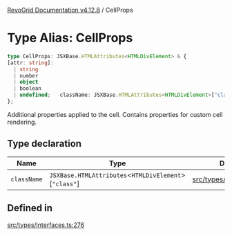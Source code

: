 [RevoGrid Documentation v4.12.8](README.md) / CellProps

# Type Alias: CellProps

```ts
type CellProps: JSXBase.HTMLAttributes<HTMLDivElement> & {
[attr: string]: 
  | string
  | number
  | object
  | boolean
  | undefined;   className: JSXBase.HTMLAttributes<HTMLDivElement>["class"];
};
```

Additional properties applied to the cell.
Contains properties for custom cell rendering.

## Type declaration

| Name | Type | Defined in |
| ------ | ------ | ------ |
| `className` | `JSXBase.HTMLAttributes`\<`HTMLDivElement`\>\[`"class"`\] | [src/types/interfaces.ts:277](https://github.com/revolist/revogrid/blob/c3ca1940d3bbc95c0549378ff25b8d267352be31/src/types/interfaces.ts#L277) |

## Defined in

[src/types/interfaces.ts:276](https://github.com/revolist/revogrid/blob/c3ca1940d3bbc95c0549378ff25b8d267352be31/src/types/interfaces.ts#L276)
